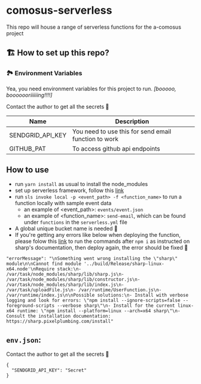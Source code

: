 # comosus-serverless

This repo will house a range of serverless functions for the a-comosus project

## 🏗 How to set up this repo?

### 🏞 Environment Variables

Yea, you need environment variables for this project to run. _[booooo, booooooriiiiiing!!!!]_

Contact the author to get all the secrets 🤫

| Name             | Description                                          |
| ---------------- | ---------------------------------------------------- |
| SENDGRID_API_KEY | You need to use this for send email function to work |
| GITHUB_PAT       | To access github api endpoints                       |

## How to use

- run `yarn install` as usual to install the node_modules
- set up serverless framework, follow this [link](https://www.serverless.com/framework/docs/getting-started)
- run `sls invoke local -p <event_path> -f <function_name>` to run a function locally with sample event data
  - an example of <event_path>: `events/event.json`
  - an example of <function_name>: `send-email`, which can be found under `functions` in the `serverless.yml` file
- A global unique bucket name is needed 👻
- If you're getting any errors like below when deploying the function, please folow this [link](https://sharp.pixelplumbing.com/install#aws-lambda) to run the commands after `npm i` as instructed on sharp's documentation, then deploy again, the error should be fixed 🤗
```
"errorMessage": "\nSomething went wrong installing the \"sharp\" module\n\nCannot find module '../build/Release/sharp-linux-x64.node'\nRequire stack:\n- /var/task/node_modules/sharp/lib/sharp.js\n- /var/task/node_modules/sharp/lib/constructor.js\n- /var/task/node_modules/sharp/lib/index.js\n- /var/task/uploadFile.js\n- /var/runtime/UserFunction.js\n- /var/runtime/index.js\n\nPossible solutions:\n- Install with verbose logging and look for errors: \"npm install --ignore-scripts=false --foreground-scripts --verbose sharp\"\n- Install for the current linux-x64 runtime: \"npm install --platform=linux --arch=x64 sharp\"\n- Consult the installation documentation: https://sharp.pixelplumbing.com/install"
```
## `env.json`:
Contact the author to get all the secrets 🤫   
```
{
  "SENDGRID_API_KEY": "Secret"
}

```



